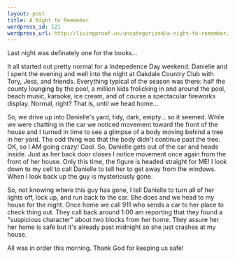 ```yaml
--- 
layout: post
title: A Night to Remember
wordpress_id: 121
wordpress_url: http://livingproof.us/uncategorized/a-night-to-remember/
---
```

Last night was definately one for the books...

It all started out pretty normal for a Indepedence Day weekend. Danielle and I spent the evening and well into the night at Oakdale Country Club with Tory, Jess, and friends. Everything typical of the season was there: half the county lounging by the pool, a million kids frolicking in and around the pool, beach music, karaoke, ice cream, and of course a spectacular fireworks display. Normal, right? That is, until we head home...

So, we drive up into Danielle's yard, tidy, dark, empty... so it seemed. While we were chatting in the car we noticed movement toward the front of the house and I turned in time to see a glimpse of a body moving behind a tree in her yard. The odd thing was that the body didn't continue past the tree. OK, so I AM going crazy! Cool. So, Danielle gets out of the car and heads inside. Just as her back door closes I notice movement once again from the front of her house. Only this time, the figure is headed straight for ME! I look down to my cell to call Danielle to tell her to get away from the windows. When I look back up the guy is mysteriously gone.

So, not knowing where this guy has gone, I tell Danielle to turn all of her lights off, lock up, and run back to the car. She does and we head to my house for the night. Once home we call 911 who sends a car to her place to check thing out. They call back around 1:00 am reporting that they found a "suspicious character" about two blocks from her home. They assure her her home is safe but it's already past midnight so she just crashes at my house.

All was in order this morning. Thank God for keeping us safe!
